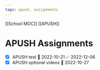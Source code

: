 ```yaml
---
tags: apush, assignments
---
```

[[School MOC]] [[APUSH]]
# APUSH Assignments
- [x] APUSH test 📅 2022-10-21 ✅ 2022-12-06
- [x] APUSH optional videos 📅 2022-10-27